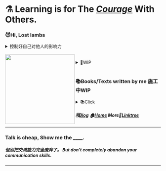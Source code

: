 # ⚗️ Learning is for The *[Courage](AAAA)* With Others.
### 😈Hi, Lost lambs <br/>
<details>
  <summary>控制好自己对他人的影响力</summary>
  
暂留
</details><br/>
<img align="left" src="https://github.com/VoluntieTsai/VoluntieTsai/blob/main/Elias.png" height="225" width="auto" ><br/>
<details>
  <summary>💬WIP</summary>
  
***Take the Courage, Initiative and Awareness to Assume [Responsibility](AAAA).*** **[society](AAAA), [family](AAAA), [etc](AAAA).**   
🤝Credit is productivity.🤔Creativity is positive status-quo negation?—**[📅My Work TimeLine](AAAA)**  
🎭Don't be too rational to enjoy things like art in [culture](AAAA), just feel it.—**[💠Culture Myth](AAAA)**   
👻Life and education need humor and entertainment too.—***[Why is humor important and bulids it](AAAA)***  
💬Infer by essence and information gap to face the confusion and anxiety.—***[Reading Habits Myth](AAAA)***  
❤️The things you chain yourself to, are the things that set you free.—***[Will ask for forgiveness](AAAA)***  
🌎Even if only malicious voices remain, don't ignore kind people.—***[How can we preserve kindness](AAAA)***  
🕯️Time flies so fast, we will meet again.💞Intimate to others.—***[How and Why 亲密关系事纷说](AAAA)***  
<br/><br/>
***“Life will offer you a diminishing number of opportunities to show how smart you are, ”***  
***“But it will offer an infinite number of occasions that require kindness, mercy, grace, sensitivity, sympathy, generosity and love.”***  
</details>
<br/>

### 📚Books/Texts written by me 施工中WIP
<details>
  <summary>📚Click</summary>
  <br/><br/><br/>
  
！和纯粹技术不同，没人能告诉我这些的思考是否具有**意义**  
！所以请**带着怀疑**阅读我的拙作，不要**人云亦云**或**全盘否定**    

**如何实践得出与验证以下各版块内容-我的看法**

**Cognition-认知**  
| 从「游戏」聊起的认知概念以及遗忘的意义 | 认知新事物的上限拓宽与下限保证 | ***[遗忘](AAAA)*** | [人民的朴素认知](AAAA)   
| 充分必要条件与逻辑 | 「逻辑反推」的难点与条件全貌的还原 | 完全正确的数据与错误结论|  
| 见证社会生活的挣扎 | 时间与体感的老化 | 高估与低估所处时代进程 |  
| 史政经哲预科知识/通识 |  
| 变得冷漠沉默或幽默 | 历史以及逻辑细节 | 微观经济学 | 宏观经济学 | 哲学 | 认知自我 | 撕碎自己才能解读他人 |  
| 14亿是一个多么庞大的数字 | 如何判定某事件的影响力 |  
| 于00后乃至近几代人为何难以承担社会运行及和解决其实际问题的迷思 | 人口方面 | 文化方面 | 经济方面 | 其他方面 |  
| 教育拔苗助长的现象与各国家的无奈 |  

**Creative Work Talk-聊聊创作和教学**  
| 从解读他人作品开始 | 再一次撕碎自己以解读他人作品 | 主观与客观各自必要性与统一 |  
| 设计原则 | 设计思想-Ideology | 设计模式 |  
| 教学/教学的制作与创作的不同 | 难与初学者再共情？ | 补救以及如何记住自己初学时的心态 |  
| 角色塑造 | 如何尽可能代入想象笔下角色 | 需要艺术处理导致难以带入想象的角色 |  
| 留白的必要性、重要性、意义与难点等等 | 是否留白的纠结心态与克服|  

**Reviews**  
|| [文学书评](AAAA) || [Galgame](AAAA) ||  
| [境界線上のホライゾン](AAAA) | [其他冷门推荐](AAAA) |  
| 💠[Type-Moon @My view](AAAA), [魔法使いの夜](AAAA), [空の境界](AAAA) |  
| [Others](AAAA) |  
(In no particular order LOL)  

**Guides**  
| [炼药与烹饪](AAAA) | [高价优质的产品怎么找](AAAA) | [二手市场](AAAA) |  

**Tech** (sort by considered)  

<details>
  <summary>WIP</summary>
  
—**[行业气氛的主动理解调控以及新人的培养](AAAA)**WIP  
—**[认为他人无法欣赏所以妥协或敷衍是种"傲慢"](AAAA)**WIP  
—**[技术管理体系](AAAA)** 资本   
—**[技术选择](AAAA)** 投入，产出   
—**[过于或只投入技术是一种逃避](AAAA)**  
</details>

**Others**

<details>
  <summary>WIP</summary>
    
—**[不要用单一观点解释社会现象](AAAA)** 回音廊效应  
—**[充分、必要条件与现象的解释](AAAA)**  
—**[选择与系统的上限与下限](AAAA)**  
</details>
<details>
  <summary>Other Little Thoughts</summary>
🍃Anger is easy, but same to forget.<br/>
🛡️Guarding the bottom line of everything.<br/>
🔥Let's do something for our lovely worlds, again and again.
</details>
</details>

##### 🗒️[Blog](XXXX) 🏠[Home](https://steamcommunity.com/profiles/76561198179920187) More🌿[Linktree](https://linktr.ee/) 

---
### Talk is cheap, Show me the ____.
##### 但别把交流能力完全废弃了。 But don’t completely abandon your communication skills.
---
